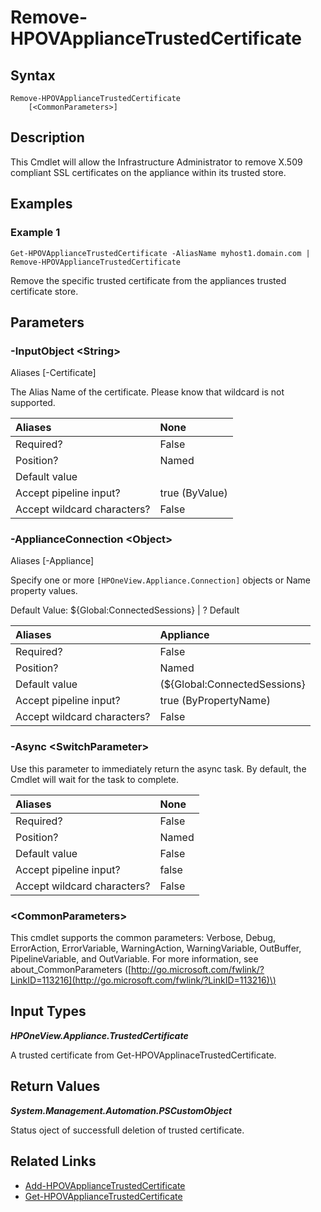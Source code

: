 ﻿---
description: 
---

# Remove-HPOVApplianceTrustedCertificate

## Syntax

```text
Remove-HPOVApplianceTrustedCertificate
    [<CommonParameters>]
```

## Description

This Cmdlet will allow the Infrastructure Administrator to remove X.509 compliant SSL certificates on the appliance within its trusted store.
## Examples

###  Example 1 

```text
Get-HPOVApplianceTrustedCertificate -AliasName myhost1.domain.com | Remove-HPOVApplianceTrustedCertificate

```

Remove the specific trusted certificate from the appliances trusted certificate store.

## Parameters

### -InputObject &lt;String&gt;

Aliases [-Certificate]

The Alias Name of the certificate.  Please know that wildcard is not supported.

| Aliases | None |
| :--- | :--- |
| Required? | False |
| Position? | Named |
| Default value |  |
| Accept pipeline input? | true (ByValue) |
| Accept wildcard characters? | False |

### -ApplianceConnection &lt;Object&gt;

Aliases [-Appliance]

Specify one or more `[HPOneView.Appliance.Connection]` objects or Name property values.

Default Value: ${Global:ConnectedSessions} | ? Default

| Aliases | Appliance |
| :--- | :--- |
| Required? | False |
| Position? | Named |
| Default value | (${Global:ConnectedSessions} | ? Default) |
| Accept pipeline input? | true (ByPropertyName) |
| Accept wildcard characters? | False |

### -Async &lt;SwitchParameter&gt;

Use this parameter to immediately return the async task.  By default, the Cmdlet will wait for the task to complete.

| Aliases | None |
| :--- | :--- |
| Required? | False |
| Position? | Named |
| Default value | False |
| Accept pipeline input? | false |
| Accept wildcard characters? | False |

### &lt;CommonParameters&gt;

This cmdlet supports the common parameters: Verbose, Debug, ErrorAction, ErrorVariable, WarningAction, WarningVariable, OutBuffer, PipelineVariable, and OutVariable. For more information, see about\_CommonParameters \([http://go.microsoft.com/fwlink/?LinkID=113216](http://go.microsoft.com/fwlink/?LinkID=113216)\)

## Input Types

_**HPOneView.Appliance.TrustedCertificate**_

A trusted certificate from Get-HPOVApplinaceTrustedCertificate.

## Return Values

_**System.Management.Automation.PSCustomObject**_

Status oject of successfull deletion of trusted certificate.

## Related Links

* [Add-HPOVApplianceTrustedCertificate](add-hpovappliancetrustedcertificate.md)
* [Get-HPOVApplianceTrustedCertificate](get-hpovappliancetrustedcertificate.md)

